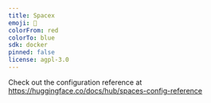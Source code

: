 ```yaml
---
title: Spacex
emoji: 👀
colorFrom: red
colorTo: blue
sdk: docker
pinned: false
license: agpl-3.0
---
```


Check out the configuration reference at https://huggingface.co/docs/hub/spaces-config-reference
